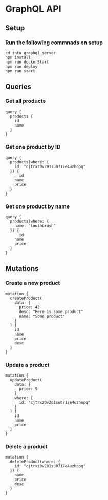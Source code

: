 # GraphQL API 

## Setup

### Run the following commnads on setup
```
cd into graphql_server
npm install
npm run dockerStart
npm run deploy
npm run start
```
## Queries

### Get all products
```
query {
  products {
    id
    name
  }
}
```
### Get one product by ID
```
query {
  products(where: {
    id: "cjtrxz0v201su0717e4uzhopq"
  }) {
	  id
    name
    price
  }
}
```
### Get one product by name
```
query {
  products(where: {
    name: "toothbrush"
  }) {
	  id
    name
    price
  }
}
```
## Mutations

### Create a new product
```
mutation {
  createProduct(
    data: {
      price: 42
      desc: "Here is some product"
      name: "Some product"
    }
  ) {
    id
    name
    price
    desc
  }
}
```
### Update a product
```
mutation {
  updateProduct(
    data: {
      price: 9
    }
    where: {
      id: "cjtrxz0v201su0717e4uzhopq"
    }
  ) {
    id
    name
    price
  }
}
```
### Delete a product
```
mutation {
  deleteProduct(where: {
    id: "cjtrxz0v201su0717e4uzhopq"
  }) {
    name
    price
    desc
  }
}
```
